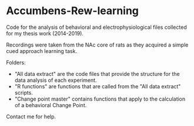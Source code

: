 # Accumbens-Rew-learning

Code for the analysis of behavioral and electrophysiological files collected for my thesis work (2014-2019). 

Recordings were taken from the NAc core of rats as they acquired a simple cued approach learning task. 

Folders:
- "All data extract" are the code files that provide the structure for the data analysis of each experiment. 
- "R functions" are functions that are called from the "All data extract" scripts. 
- "Change point master" contains functions that apply to the calculation of a behavioral Change Point.

Contact me for help.
